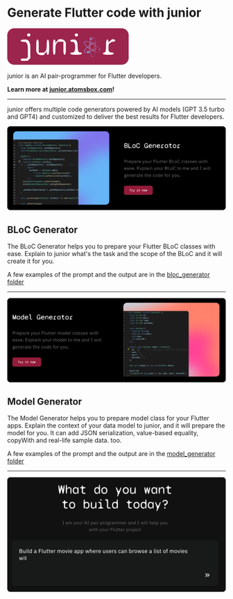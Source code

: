 # Generate Flutter code with junior

<p align="left">
  <a href="https://junior.atomsbox.com">
    <img src="images/junior-logo-with-bg-2.png" alt="junior by atomsbox"/>
  </a>
</p>

junior is an AI pair-programmer for Flutter developers. 

**Learn more at [junior.atomsbox.com](https://junior.atomsbox.com)!**

---

junior offers multiple code generators powered by AI models (GPT 3.5 turbo and GPT4) and customized to deliver the best results for Flutter developers. 


![bloc-generator](images/bloc-generator.png)
## BLoC Generator
The BLoC Generator helps you to prepare your Flutter BLoC classes with ease. Explain to junior what's the task and the scope of the BLoC and it will create it for you. 

A few examples of the prompt and the output are in the [bloc_generator folder](bloc_generator)

---

![model-generator](images/model-generator.png)
## Model Generator
The Model Generator helps you to prepare model class for your Flutter apps. Explain the context of your data model to junior, and it will prepare the model for you. It can add JSON serialization, value-based equality, copyWith and real-life sample data. too. 

A few examples of the prompt and the output are in the [model_generator folder](model_generator)

---

![flutter-agi](images/flutter-agi.png)
